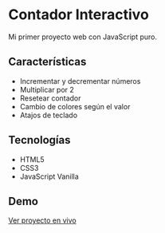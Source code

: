 # Contador Interactivo

Mi primer proyecto web con JavaScript puro.

## Características
- Incrementar y decrementar números
- Multiplicar por 2
- Resetear contador
- Cambio de colores según el valor
- Atajos de teclado

## Tecnologías
- HTML5
- CSS3
- JavaScript Vanilla

## Demo
[Ver proyecto en vivo](https://johannnbanegas.github.io/contador-interactivo)
